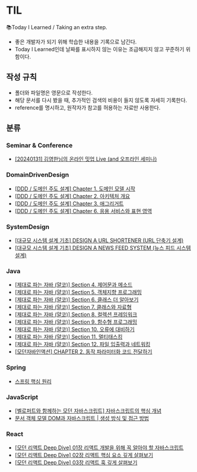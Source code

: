 # TIL
📚Today I Learned / Taking an extra step.

* 좋은 개발자가 되기 위해 학습한 내용을 기록으로 남긴다.
* Today I Learned인데 날짜를 표시하지 않는 이유는 조급해지지 않고 꾸준하기 위함이다.


## 작성 규칙

* 폴더와 파일명은 영문으로 작성한다.
* 해당 문서를 다시 봤을 때, 추가적인 검색의 비용이 들지 않도록 자세히 기록한다.
* reference를 명시하고, 원작자가 참고를 허용하는 자료만 사용한다.

## 분류
### Seminar & Conference
* [[20240131] 김영한님의 온라인 밋업 Live (and 오프라인 세미나)](https://github.com/ro117-youshin/TIL/blob/master/SeminarAndConference/20240131_kimyeonghan_seminar_in_inflearn.md)

### DomainDrivenDesign 
* [[DDD / 도메인 주도 설계] Chapter 1. 도메인 모델 시작](https://github.com/ro117-youshin/TIL/blob/main/DomainDrivenDesign/chap1_domain_model_start.md)
* [[DDD / 도메인 주도 설계] Chapter 2. 아키텍처 개요](https://github.com/ro117-youshin/TIL/blob/main/DomainDrivenDesign/chap2_architecture_summary.md)
* [[DDD / 도메인 주도 설계] Chapter 3. 애그리거트](https://github.com/ro117-youshin/TIL/blob/main/DomainDrivenDesign/chap3_aggregate.md)
* [[DDD / 도메인 주도 설계] Chapter 6. 응용 서비스와 표현 영역](https://github.com/ro117-youshin/TIL/blob/main/DomainDrivenDesign/chap6.application_service_and_expression_area.md)

### SystemDesign
* [[대규모 시스템 설계 기초] DESIGN A URL SHORTENER (URL 단축기 설계)](https://github.com/ro117-youshin/TIL/blob/main/SystemDesign/chap8_design_a_url_shortener.md)
* [[대규모 시스템 설계 기초] DESIGN A NEWS FEED SYSTEM (뉴스 피드 시스템 설계)](https://github.com/ro117-youshin/TIL/blob/main/SystemDesign/design_a_news_feed_system.md)

### Java
* [[제대로 파는 자바 (얄코)] Section 4. 제어문과 메소드](https://github.com/ro117-youshin/TIL/blob/master/Java/java-practice-yalco/04_control_statement_and_method.md)
* [[제대로 파는 자바 (얄코)] Section 5. 객체지향 프로그래밍](https://github.com/ro117-youshin/TIL/blob/master/Java/java-practice-yalco/05_object_oriented_programming.md)
* [[제대로 파는 자바 (얄코)] Section 6. 클래스 더 알아보기](https://github.com/ro117-youshin/TIL/blob/master/Java/java-practice-yalco/06_learn_more_about_class.md)
* [[제대로 파는 자바 (얄코)] Section 7. 클래스와 자료형](https://github.com/ro117-youshin/TIL/blob/master/Java/java-practice-yalco/07_class_and_data_type.md)
* [[제대로 파는 자바 (얄코)] Section 8. 컬렉션 프레임워크](https://github.com/ro117-youshin/TIL/blob/main/Java/java-practice-yalco/08_collection_framework.md)
* [[제대로 파는 자바 (얄코)] Section 9. 함수형 프로그래밍](https://github.com/ro117-youshin/TIL/blob/main/Java/java-practice-yalco/09_functional_programming.md)
* [[제대로 파는 자바 (얄코)] Section 10. 오류에 대비하기](https://github.com/ro117-youshin/TIL/blob/main/Java/java-practice-yalco/10_preparing_for_errors.md)
* [[제대로 파는 자바 (얄코)] Section 11. 멀티태스킹](https://github.com/ro117-youshin/TIL/blob/main/Java/java-practice-yalco/11_multitasking.md)
* [[제대로 파는 자바 (얄코)] Section 12. 파일 입출력과 네트워킹](https://github.com/ro117-youshin/TIL/blob/main/Java/java-practice-yalco/12_data_input_output_and_networking.md)
* [[모던자바인액션] CHAPTER 2. 동작 파라미터화 코드 전달하기](https://github.com/ro117-youshin/TIL/blob/main/Java/ModernJavaInAction/02_delivering_behavior_parameterization_code.md)

### Spring
* [스프링 핵심 원리](https://github.com/ro117-youshin/Spring-core-basics)

### JavaScript
* [[벨로퍼트와 함께하는 모던 자바스크립트] 자바스크립트의 핵심 개념](https://github.com/ro117-youshin/TIL/blob/master/JavaScript/00_js_core_concepts.md)
* [문서 객체 모델 DOM과 자바스크립트 | 생성 방식 및 접근 방법](https://github.com/ro117-youshin/TIL/blob/master/JavaScript/js_insight_dom.md)

### React
* [[모던 리액트 Deep Dive] 01장 리액트 개발을 위해 꼭 알아야 할 자바스크립트](https://github.com/ro117-youshin/TIL/blob/master/React/01_js_need_to_know_for_react_development.md)
* [[모던 리액트 Deep Dive] 02장 리액트 핵심 요소 깊게 살펴보기](https://github.com/ro117-youshin/TIL/blob/master/React/02_exploring_core_elements_of_react.md)
* [[모던 리액트 Deep Dive] 03장 리액트 훅 깊게 살펴보기](https://github.com/ro117-youshin/TIL/blob/main/React/03_exploring_hook_of_react.md)

